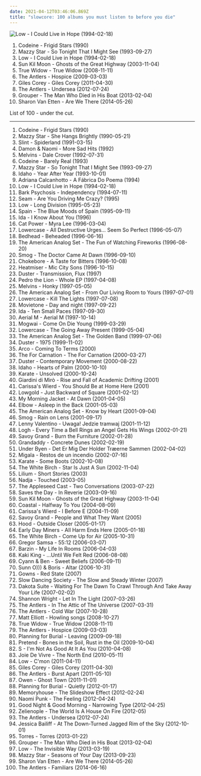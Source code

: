 ```yaml
---
date: 2021-04-12T03:46:06.869Z
title: "slowcore: 100 albums you must listen to before you die"
---
```

![Low - I Could Live in Hope (1994-02-18)](http://coverartarchive.org/release/2f4394d1-c5fa-493c-99dc-58d96b5864cf/13971905416-500.jpg "Low - I Could Live in Hope (1994-02-18)")
<ol class="albums">
<li data-cover="http://coverartarchive.org/release/01c518f7-7c3f-4679-9e0d-67252a737314/15606984492-500.jpg" data-tags="slowcore" role="button">Codeine - Frigid Stars (1990)</li>
<li data-cover="http://coverartarchive.org/release/d9fa44a6-c79b-4b70-806b-af5eb748e8f8/5320516788-500.jpg" data-tags="dream pop, female vocalists, alternative, 90s" role="button">Mazzy Star - So Tonight That I Might See (1993-09-27)</li>
<li data-cover="http://coverartarchive.org/release/2f4394d1-c5fa-493c-99dc-58d96b5864cf/13971905416-500.jpg" data-tags="slowcore" role="button">Low - I Could Live in Hope (1994-02-18)</li>
<li data-cover="http://coverartarchive.org/release/d4c15b9a-7a22-4ac9-9800-393de8a794d7/22598735186-500.jpg" data-tags="folk" role="button">Sun Kil Moon - Ghosts of the Great Highway (2003-11-04)</li>
<li data-cover="http://coverartarchive.org/release/03790f03-7d42-4924-b2a0-020e97c7963e/27389666099-500.jpg" data-tags="slowcore, s: shoegaze" role="button">True Widow - True Widow (2008-11-11)</li>
<li data-cover="https://img.discogs.com/GxQjBeFyocuKNcGZ4c-UBv-dTTk=/fit-in/600x600/filters:strip_icc():format(jpeg):mode_rgb():quality(90)/discogs-images/R-1855864-1266676841.jpeg.jpg" data-tags="indie, haunting" role="button">The Antlers - Hospice (2009-03-03)</li>
<li data-cover="http://coverartarchive.org/release/945d7382-e187-454c-bbf9-09abe4404772/4804497131-500.jpg" data-tags="dark folk, slowcore" role="button">Giles Corey - Giles Corey (2011-04-30)</li>
<li data-cover="https://img.discogs.com/by3qMco9qvkzU1JEQRDAt25HBZw=/fit-in/600x600/filters:strip_icc():format(jpeg):mode_rgb():quality(90)/discogs-images/R-3764859-1343492261-4233.jpeg.jpg" data-tags="lo-fi, dream pop, slowcore, underwater, self-released, the antlers, rivers and seas, comfycore" role="button">The Antlers - Undersea (2012-07-24)</li>
<li data-cover="http://coverartarchive.org/release/3a7c5685-ef6a-4a7f-a834-9002cfa32987/16156029424-500.jpg" data-tags="ambient, slowcore, kranky" role="button">Grouper - The Man Who Died in His Boat (2013-02-04)</li>
<li data-cover="http://coverartarchive.org/release/294ce5a9-a36b-4e41-982e-56f2f94bb581/20346832405-500.jpg" data-tags="folk, indie folk" role="button">Sharon Van Etten - Are We There (2014-05-26)</li>
</ol>
List of 100 - under the cut.
<!-- more -->

_________________

<ol class="albums">
<li data-cover="http://coverartarchive.org/release/01c518f7-7c3f-4679-9e0d-67252a737314/15606984492-500.jpg" data-tags="slowcore" role="button">
Codeine - Frigid Stars (1990)
</li>
<li data-cover="http://coverartarchive.org/release/c74307be-1085-4026-97ab-60b676e367c5/1923128273-500.jpg" data-tags="female vocalists, 90s, dream pop" role="button">
Mazzy Star - She Hangs Brightly (1990-05-21)
</li>
<li data-cover="http://coverartarchive.org/release/a16b871f-3b71-3bb0-9a9d-798b513a4fc0/11175324617-500.jpg" data-tags="post-rock, math rock" role="button">
Slint - Spiderland (1991-03-15)
</li>
<li data-cover="https://img.discogs.com/3dniuhKj-72Y-TgSKavATDtv5Gg=/fit-in/584x571/filters:strip_icc():format(jpeg):mode_rgb():quality(90)/discogs-images/R-489487-1252591040.jpeg.jpg" data-tags="indie, 90s, dream pop, slowcore, repeat, zpf top albums, slow alternative, tugs at me heart strings" role="button">
Damon & Naomi - More Sad Hits (1992)
</li>
<li data-cover="http://coverartarchive.org/release/01054b6a-c2e1-404d-a922-32444e391586/18235036396-500.jpg" data-tags="grunge, slowcore, sludge metal, grunge rock, sehr gut, you know her life was saved by last fm free music player" role="button">
Melvins - Dale Crover (1992-07-31)
</li>
<li data-cover="http://coverartarchive.org/release/45e78b43-6630-4c97-b9a8-e39da7dd6642/27877324363-500.jpg" data-tags="slowcore" role="button">
Codeine - Barely Real (1993)
</li>
<li data-cover="http://coverartarchive.org/release/d9fa44a6-c79b-4b70-806b-af5eb748e8f8/5320516788-500.jpg" data-tags="dream pop, female vocalists, alternative, 90s" role="button">
Mazzy Star - So Tonight That I Might See (1993-09-27)
</li>
<li data-cover="http://coverartarchive.org/release/538f4111-b51a-4591-8946-0c54d0acfc68/21727332188-500.jpg" data-tags="slowcore" role="button">
Idaho - Year After Year (1993-10-01)
</li>
<li data-cover="http://coverartarchive.org/release/e1565955-0379-4500-a8b1-b66f14989516/6270023704-500.jpg" data-tags="mpb" role="button">
Adriana Calcanhotto - A Fábrica Do Poema (1994)
</li>
<li data-cover="http://coverartarchive.org/release/2f4394d1-c5fa-493c-99dc-58d96b5864cf/13971905416-500.jpg" data-tags="slowcore" role="button">
Low - I Could Live in Hope (1994-02-18)
</li>
<li data-cover="http://coverartarchive.org/release/b96c1776-d065-434f-b2d1-79448b645cc3/15272208974-500.jpg" data-tags="ambient, experimental, post-rock, dream pop" role="button">
Bark Psychosis - Independency (1994-07-11)
</li>
<li data-cover="https://img.discogs.com/cxgyolvhevU5SxtNu3D2PIC7jIU=/fit-in/599x592/filters:strip_icc():format(jpeg):mode_rgb():quality(90)/discogs-images/R-822535-1259099071.jpeg.jpg" data-tags="alternative rock" role="button">
Seam - Are You Driving Me Crazy? (1995)
</li>
<li data-cover="http://coverartarchive.org/release/50b4286d-282e-47ee-8a70-6f2357dc6919/27070192408-500.jpg" data-tags="slowcore" role="button">
Low - Long Division (1995-05-23)
</li>
<li data-cover="https://img.discogs.com/76f2Sz1dBaWYLvDuDsOz9VmsdWM=/fit-in/600x595/filters:strip_icc():format(jpeg):mode_rgb():quality(90)/discogs-images/R-249138-1250931247.jpeg.jpg" data-tags="slowcore" role="button">
Spain - The Blue Moods of Spain (1995-09-11)
</li>
<li data-cover="http://coverartarchive.org/release/6c3b003b-b08d-432b-a8fc-d8ca5b849cc7/25717282201-500.jpg" data-tags="indie, indie rock, fox, slowcore, darlings, softish, cutis-anserina, my favorite ida record" role="button">
Ida - I Know About You (1996)
</li>
<li data-cover="http://coverartarchive.org/release/d843d873-faa9-4bbb-a080-df99935d46a6/6010071059-500.jpg" data-tags="female vocalists, indie, alternative" role="button">
Cat Power - Myra Lee (1996-03-04)
</li>
<li data-cover="https://img.discogs.com/9RPe45g-K0hrteS1fMQ_wAkkgRU=/fit-in/280x276/filters:strip_icc():format(jpeg):mode_rgb():quality(90)/discogs-images/R-1287732-1206633279.jpeg.jpg" data-tags="lo-fi, slowcore, real post-hardcore" role="button">
Lowercase - All Destructive Urges... Seem So Perfect (1996-05-07)
</li>
<li data-cover="https://img.discogs.com/qI9SLlbFVgYmnsapkiiLXKanA8g=/fit-in/600x592/filters:strip_icc():format(jpeg):mode_rgb():quality(90)/discogs-images/R-559499-1298780594.jpeg.jpg" data-tags="indie rock, slowcore" role="button">
Bedhead - Beheaded (1996-06-16)
</li>
<li data-cover="http://coverartarchive.org/release/51bb5ce2-a787-4305-a9e6-918193224da4/13901170261-500.jpg" data-tags="slowcore" role="button">
The American Analog Set - The Fun of Watching Fireworks (1996-08-20)
</li>
<li data-cover="http://coverartarchive.org/release/82e0e71d-d8f6-3706-b8cb-362198addb7f/15960032349-500.jpg" data-tags="folk" role="button">
Smog - The Doctor Came At Dawn (1996-09-10)
</li>
<li data-cover="https://img.discogs.com/Au0D-GbkkFHHGS4eZDAKNqFw4HE=/fit-in/600x591/filters:strip_icc():format(jpeg):mode_rgb():quality(90)/discogs-images/R-433447-1327746246.jpeg.jpg" data-tags="indie rock" role="button">
Chokebore - A Taste for Bitters (1996-10-08)
</li>
<li data-cover="http://coverartarchive.org/release/77cfc202-af01-4354-91c0-f45243bf4596/20928362919-500.jpg" data-tags="rock, alternative rock" role="button">
Heatmiser - Mic City Sons (1996-10-15)
</li>
<li data-cover="http://coverartarchive.org/release/8acaef7f-8820-43b0-a697-7ccd43c61b34/24556064250-500.jpg" data-tags="slowcore" role="button">
Duster - Transmission, Flux (1997)
</li>
<li data-cover="http://coverartarchive.org/release/544e57eb-ef9c-4ec4-8426-73cf89d6c326/24148891036-500.jpg" data-tags="indie, emo, slowcore, great ep, ships ahoy" role="button">
Pedro the Lion - Whole EP (1997-04-08)
</li>
<li data-cover="http://coverartarchive.org/release/77a950de-ce2e-4b8f-a72a-b98580130d40/26836447031-500.jpg" data-tags="noise rock, experimental rock, drone, slowcore, smolson recommends, sehr gut, redhalo top albums 020308, favorite and important albums - in no particular order" role="button">
Melvins - Honky (1997-05-05)
</li>
<li data-cover="http://coverartarchive.org/release/66101811-e3a5-49e1-b094-f43c6705969a/17246541296-500.jpg" data-tags="indie rock, slowcore" role="button">
The American Analog Set - From Our Living Room to Yours (1997-07-01)
</li>
<li data-cover="https://img.discogs.com/TCXD224m2vsbOV23yxBXLoaVLxI=/fit-in/280x280/filters:strip_icc():format(jpeg):mode_rgb():quality(90)/discogs-images/R-1231191-1206631403.jpeg.jpg" data-tags="noise rock, slowcore, post-hardcore" role="button">
Lowercase - Kill The Lights (1997-07-08)
</li>
<li data-cover="https://img.discogs.com/SjwUD1XNHukw7e5EOdnD-NHkGrg=/fit-in/292x299/filters:strip_icc():format(jpeg):mode_rgb():quality(90)/discogs-images/R-567121-1160252283.jpeg.jpg" data-tags="post-rock, ambient pop, slowcore, for rainy days, days and nights, fart psyche" role="button">
Movietone - Day and night (1997-09-22)
</li>
<li data-cover="http://coverartarchive.org/release/5c421cdd-a264-42cc-9c2d-20ce641ce5f2/16544562812-500.jpg" data-tags="slowcore, ida, indie fava, dr small jukebox, arbeitsmusik, dormindo na praia" role="button">
Ida - Ten Small Paces (1997-09-30)
</li>
<li data-cover="https://img.discogs.com/Qj2Bp4Sls87tqDQiXJQouKbpuGo=/fit-in/600x603/filters:strip_icc():format(jpeg):mode_rgb():quality(90)/discogs-images/R-433188-1476186558-6219.jpeg.jpg" data-tags="slowcore, drag city, essential" role="button">
Aerial M - Aerial M (1997-10-14)
</li>
<li data-cover="http://coverartarchive.org/release/3e24ce0c-8c65-3d11-a595-bd404d8695cc/6096170352-500.jpg" data-tags="post-rock" role="button">
Mogwai - Come On Die Young (1999-03-29)
</li>
<li data-cover="https://img.discogs.com/gqsQF56ymdS5roN01rosv8kiqdM=/fit-in/300x300/filters:strip_icc():format(jpeg):mode_rgb():quality(90)/discogs-images/R-600036-1136928029.jpeg.jpg" data-tags="alternative, alternative rock, noise rock, slowcore, post-hardcore, post hardcore" role="button">
Lowercase - The Going Away Present (1999-05-04)
</li>
<li data-cover="http://coverartarchive.org/release/87a63157-efb6-4f75-bf62-f1b9917e1972/13901138144-500.jpg" data-tags="indie" role="button">
The American Analog Set - The Golden Band (1999-07-06)
</li>
<li data-cover="http://coverartarchive.org/release/398826f6-4789-4fdf-870d-04fb58e33a37/24556122353-500.jpg" data-tags="slowcore" role="button">
Duster - 1975 (1999-11-02)
</li>
<li data-cover="https://img.discogs.com/yXHLjkCfhNZawGXinau5M8VToHc=/fit-in/240x240/filters:strip_icc():format(jpeg):mode_rgb():quality(90)/discogs-images/R-800424-1160078078.jpeg.jpg" data-tags="slowcore" role="button">
Arco - Coming To Terms (2000)
</li>
<li data-cover="http://coverartarchive.org/release/0de2346f-2ce7-4d5d-86bd-461e9ae49444/26419916309-500.jpg" data-tags="post-rock, slowcore" role="button">
The For Carnation - The For Carnation (2000-03-27)
</li>
<li data-cover="http://coverartarchive.org/release/9b602e61-0324-4808-af0b-7fc62a400712/25052177915-500.jpg" data-tags="slowcore" role="button">
Duster - Contemporary Movement (2000-08-22)
</li>
<li data-cover="http://coverartarchive.org/release/2763e9bc-8eba-4f64-a043-ae124ece8e98/5920753656-500.jpg" data-tags="indie rock, slowcore" role="button">
Idaho - Hearts of Palm (2000-10-10)
</li>
<li data-cover="https://img.discogs.com/9pxgBdip5Ya3hoGyU-pk-B6Nnew=/fit-in/600x594/filters:strip_icc():format(jpeg):mode_rgb():quality(90)/discogs-images/R-653402-1545699178-4973.jpeg.jpg" data-tags="post-rock" role="button">
Karate - Unsolved (2000-10-24)
</li>
<li data-cover="https://img.discogs.com/pK3aHtmOdKc6UqaOhSZZstRzRWc=/fit-in/242x242/filters:strip_icc():format(jpeg):mode_rgb():quality(90)/discogs-images/R-267412-1095602715.jpg.jpg" data-tags="alternative rock, post-rock, art rock, slowcore, 00s, awful tags" role="button">
Giardini di Mirò - Rise and Fall of Academic Drifting (2001)
</li>
<li data-cover="http://coverartarchive.org/release/ed2a8c94-5c76-43aa-ad15-7bddb39a671b/2867665745-500.jpg" data-tags="indie pop" role="button">
Carissa's Wierd - You Should Be at Home Here (2001)
</li>
<li data-cover="http://coverartarchive.org/release/2518392a-f94f-43d7-856a-b450c876274b/15547143779-500.jpg" data-tags="indie rock, slowcore, midwest emo, post-britpop, albums to dl, dvd1" role="button">
Lowgold - Just Backward of Square (2001-02-12)
</li>
<li data-cover="https://img.discogs.com/fzL9xXxK4DCv_LxbG-1b02QP8Cc=/fit-in/600x613/filters:strip_icc():format(jpeg):mode_rgb():quality(90)/discogs-images/R-12329378-1533050621-6102.jpeg.jpg" data-tags="indie, alt-country" role="button">
My Morning Jacket - At Dawn (2001-04-05)
</li>
<li data-cover="https://via.placeholder.com/450" data-tags="alternative" role="button">
Elbow - Asleep in the Back (2001-05-03)
</li>
<li data-cover="http://coverartarchive.org/release/49afde89-898e-42ad-a5bd-34c488b7b5d9/7786651414-500.jpg" data-tags="indie" role="button">
The American Analog Set - Know by Heart (2001-09-04)
</li>
<li data-cover="https://img.discogs.com/-3VLRMpGHdXsmfPdwmKakHTcAg8=/fit-in/576x554/filters:strip_icc():format(jpeg):mode_rgb():quality(90)/discogs-images/R-4238534-1379629816-9270.jpeg.jpg" data-tags="indie rock, 00s" role="button">
Smog - Rain on Lens (2001-09-17)
</li>
<li data-cover="https://img.discogs.com/l6cyrXRdVJ8A_AX1rvN1rqQY2XE=/fit-in/600x610/filters:strip_icc():format(jpeg):mode_rgb():quality(90)/discogs-images/R-916580-1463687448-1242.jpeg.jpg" data-tags="polish" role="button">
Lenny Valentino - Uwaga! Jedzie tramwaj (2001-11-12)
</li>
<li data-cover="https://img.discogs.com/39jKLeEQEZt8Dbe4303tnzC3q1g=/fit-in/600x600/filters:strip_icc():format(jpeg):mode_rgb():quality(90)/discogs-images/R-385571-1245095998.jpeg.jpg" data-tags="indie rock" role="button">
Logh - Every Time a Bell Rings an Angel Gets His Wings (2002-01-21)
</li>
<li data-cover="https://img.discogs.com/svWx3RnMumvknkSEcRrknhuVNyI=/fit-in/600x596/filters:strip_icc():format(jpeg):mode_rgb():quality(90)/discogs-images/R-572901-1578154125-9326.jpeg.jpg" data-tags="sleep, slowcore, cutis-anserina, zone ch1, sitrc: melancholic, slow alternative" role="button">
Savoy Grand - Burn the Furniture (2002-01-28)
</li>
<li data-cover="http://coverartarchive.org/release/cdc4b9f6-9dba-4635-adea-fd87d274fc02/20929020497-500.jpg" data-tags="indie, indie pop, slowcore" role="button">
Grandaddy - Concrete Dunes (2002-02-19)
</li>
<li data-cover="https://img.discogs.com/vjoFP7533NvxoiqRLRF_M0EQMSM=/fit-in/450x406/filters:strip_icc():format(jpeg):mode_rgb():quality(90)/discogs-images/R-346802-1597440907-5385.jpeg.jpg" data-tags="post-rock, danish post-rock" role="button">
Under Byen - Det Er Mig Der Holder Træerne Sammen (2002-04-02)
</li>
<li data-cover="https://img.discogs.com/fcBMa94kdPJ0-4yo4WIk7Xc4xl8=/fit-in/551x496/filters:strip_icc():format(jpeg):mode_rgb():quality(90)/discogs-images/R-936931-1174845702.jpeg.jpg" data-tags="slowcore" role="button">
Migala - Restos de un incendio (2002-07-16)
</li>
<li data-cover="https://img.discogs.com/HfSe9HKBIvRfYfGI2kOaX8lQKjw=/fit-in/300x300/filters:strip_icc():format(jpeg):mode_rgb():quality(90)/discogs-images/R-653374-1149680703.jpeg.jpg" data-tags="jazz" role="button">
Karate - Some Boots (2002-10-08)
</li>
<li data-cover="https://img.discogs.com/i9584y28ConNp5D5Dh_AIYB996g=/fit-in/474x472/filters:strip_icc():format(jpeg):mode_rgb():quality(90)/discogs-images/R-1030535-1207227733.jpeg.jpg" data-tags="slowcore, post-rock, ambient pop" role="button">
The White Birch - Star Is Just A Sun (2002-11-04)
</li>
<li data-cover="https://img.discogs.com/E5_hooWVbZtRFHjLevOh4QK5K9Y=/fit-in/600x530/filters:strip_icc():format(jpeg):mode_rgb():quality(90)/discogs-images/R-1493485-1598683609-9129.jpeg.jpg" data-tags="folk, sad, slowcore, kal cahoone, allmusicl, motdmusic, motdsadsongs" role="button">
Lilium - Short Stories (2003)
</li>
<li data-cover="http://coverartarchive.org/release/9c4d2fcd-2578-4b19-875b-8836ecf1f179/2704214622-500.jpg" data-tags="drone" role="button">
Nadja - Touched (2003-05)
</li>
<li data-cover="http://coverartarchive.org/release/6db2ddfe-9035-4df9-ab31-840fcca5e95a/23549258760-500.jpg" data-tags="post-rock" role="button">
The Appleseed Cast - Two Conversations (2003-07-22)
</li>
<li data-cover="https://img.discogs.com/mGkUaVwkEPSyW92Ls_yp1mWo2IQ=/fit-in/600x604/filters:strip_icc():format(jpeg):mode_rgb():quality(90)/discogs-images/R-764161-1379971553-7990.jpeg.jpg" data-tags="indie" role="button">
Saves the Day - In Reverie (2003-09-16)
</li>
<li data-cover="http://coverartarchive.org/release/d4c15b9a-7a22-4ac9-9800-393de8a794d7/22598735186-500.jpg" data-tags="folk" role="button">
Sun Kil Moon - Ghosts of the Great Highway (2003-11-04)
</li>
<li data-cover="http://coverartarchive.org/release/f8a1950a-fa13-40c0-8217-1513f0aadf45/17964168327-500.jpg" data-tags="slowcore" role="button">
Coastal - Halfway To You (2004-08-09)
</li>
<li data-cover="https://img.discogs.com/Bmmzl0DXSlEHMkdIZxbyb1OFzBU=/fit-in/600x600/filters:strip_icc():format(jpeg):mode_rgb():quality(90)/discogs-images/R-630807-1152809288.jpeg.jpg" data-tags="acoustic, slowcore, timeless" role="button">
Carissa's Wierd - I Before E (2004-11-09)
</li>
<li data-cover="https://img.discogs.com/DW9pfuozfwYV19kllb5gETZL11Q=/fit-in/600x527/filters:strip_icc():format(jpeg):mode_rgb():quality(90)/discogs-images/R-439604-1602136290-3327.jpeg.jpg" data-tags="slowcore, slow alternative" role="button">
Savoy Grand - People and What They Want (2005)
</li>
<li data-cover="https://img.discogs.com/0GThur_g6hM74IEVlXiLbcwYQsg=/fit-in/598x595/filters:strip_icc():format(jpeg):mode_rgb():quality(90)/discogs-images/R-392353-1189081930.jpeg.jpg" data-tags="indie" role="button">
Hood - Outside Closer (2005-01-17)
</li>
<li data-cover="https://img.discogs.com/VdkTVBavhvg04DiBjIoDpELeu8k=/fit-in/175x175/filters:strip_icc():format(jpeg):mode_rgb():quality(90)/discogs-images/R-593018-1135960582.jpeg.jpg" data-tags="indie" role="button">
Early Day Miners - All Harm Ends Here (2005-01-18)
</li>
<li data-cover="https://img.discogs.com/rhuLhWEKj-SJ3s-jkPXHpIfRyA4=/fit-in/225x202/filters:strip_icc():format(jpeg):mode_rgb():quality(90)/discogs-images/R-684939-1147697356.jpeg.jpg" data-tags="post-rock, slowcore" role="button">
The White Birch - Come Up for Air (2005-10-31)
</li>
<li data-cover="https://img.discogs.com/HPCdbxJqpPcVjkR_WUklKAT8KDw=/fit-in/150x150/filters:strip_icc():format(jpeg):mode_rgb():quality(90)/discogs-images/R-5340331-1390948623-9950.jpeg.jpg" data-tags="post-rock" role="button">
Gregor Samsa - 55:12 (2006-03-07)
</li>
<li data-cover="https://img.discogs.com/5WOfKeii4jS6lEp1EEC6gco5KQA=/fit-in/588x514/filters:strip_icc():format(jpeg):mode_rgb():quality(90)/discogs-images/R-654048-1206927526.jpeg.jpg" data-tags="slowcore" role="button">
Barzin - My Life In Rooms (2006-04-03)
</li>
<li data-cover="http://coverartarchive.org/release/224b7c46-c51a-4bf1-9db6-b833a707665d/8608625865-500.jpg" data-tags="female vocalists" role="button">
Kaki King - ...Until We Felt Red (2006-08-08)
</li>
<li data-cover="https://img.discogs.com/W_r-sjVZgmda5TWEpscsmE9q5CQ=/fit-in/350x350/filters:strip_icc():format(jpeg):mode_rgb():quality(90)/discogs-images/R-838729-1164024908.jpeg.jpg" data-tags="rock, post-rock, slowcore, indie folk, godspeed, dream folk, wanjas top 50" role="button">
Cyann & Ben - Sweet Beliefs (2006-09-11)
</li>
<li data-cover="http://coverartarchive.org/release/441e27af-1bab-4295-9a07-76b5d534766c/12049469320-500.jpg" data-tags="drone, drone doom, experimental" role="button">
Sunn O))) & Boris - Altar (2006-10-31)
</li>
<li data-cover="https://img.discogs.com/2R63XAibCWvFe5rDO4B9NgxvJ64=/fit-in/500x446/filters:strip_icc():format(jpeg):mode_rgb():quality(90)/discogs-images/R-1301351-1238680969.jpeg.jpg" data-tags="slowcore, avant-folk" role="button">
Gowns - Red State (2007)
</li>
<li data-cover="http://coverartarchive.org/release/7a7b7dd9-700e-41bf-a5d0-1dca120e2ca7/2904746115-500.jpg" data-tags="ambient, mellow" role="button">
Slow Dancing Society - The Slow and Steady Winter (2007)
</li>
<li data-cover="https://img.discogs.com/La_Z4B60AfMGp0s5dD3caXrTysI=/fit-in/600x541/filters:strip_icc():format(jpeg):mode_rgb():quality(90)/discogs-images/R-1036146-1539951563-8542.jpeg.jpg" data-tags="indie pop, slowcore" role="button">
Dakota Suite - Waiting For The Dawn To Crawl Through And Take Away Your Life (2007-02-02)
</li>
<li data-cover="http://coverartarchive.org/release/d51c73e8-c49d-4154-bd71-495de7a70c3b/2264368297-500.jpg" data-tags="indie rock, female vocalists" role="button">
Shannon Wright - Let In The Light (2007-03-26)
</li>
<li data-cover="http://coverartarchive.org/release/881ededb-4f7b-342d-91c9-940073a0360b/12248888345-500.jpg" data-tags="indie, indie rock, indie folk, the antlers" role="button">
The Antlers - In The Attic of The Universe (2007-03-31)
</li>
<li data-cover="https://img.discogs.com/libNtdcj6hLceig8ZQ-xWWBeakc=/fit-in/350x350/filters:strip_icc():format(jpeg):mode_rgb():quality(90)/discogs-images/R-4545857-1367957996-8114.png.jpg" data-tags="slowcore, the antlers" role="button">
The Antlers - Cold War (2007-10-28)
</li>
<li data-cover="http://coverartarchive.org/release/ae954b72-41c8-4984-b9a9-63b53030d1d0/2471701414-500.jpg" data-tags="slowcore, neofolk, dark folk, 00s, neo folk, fancy album covers, monochrome album covers, vintage album covers, psychedelic album covers,  dark folk" role="button">
Matt Elliott - Howling songs (2008-10-27)
</li>
<li data-cover="http://coverartarchive.org/release/03790f03-7d42-4924-b2a0-020e97c7963e/27389666099-500.jpg" data-tags="slowcore, s: shoegaze" role="button">
True Widow - True Widow (2008-11-11)
</li>
<li data-cover="https://img.discogs.com/GxQjBeFyocuKNcGZ4c-UBv-dTTk=/fit-in/600x600/filters:strip_icc():format(jpeg):mode_rgb():quality(90)/discogs-images/R-1855864-1266676841.jpeg.jpg" data-tags="indie, haunting" role="button">
The Antlers - Hospice (2009-03-03)
</li>
<li data-cover="https://img.discogs.com/DQc1eHulSCjyIY1MzDJIaZiVbgw=/fit-in/458x450/filters:strip_icc():format(jpeg):mode_rgb():quality(90)/discogs-images/R-2284888-1274430718.jpeg.jpg" data-tags="post-rock, shoegaze" role="button">
Planning for Burial - Leaving (2009-09-18)
</li>
<li data-cover="http://coverartarchive.org/release/75a8ef43-a229-4c5b-97f4-d14c29109fdd/16939313897-500.jpg" data-tags="post-rock" role="button">
Pretend - Bones in the Soil, Rust in the Oil (2009-10-04)
</li>
<li data-cover="https://img.discogs.com/R7OHxErJJbaADxZYmJxsxhGHpWE=/fit-in/600x600/filters:strip_icc():format(jpeg):mode_rgb():quality(90)/discogs-images/R-17715148-1615025810-9457.jpeg.jpg" data-tags="rock, post-rock, slowcore" role="button">
S - I'm Not As Good At It As You (2010-04-08)
</li>
<li data-cover="https://img.discogs.com/jAgZ3df1hsrvaOadfGY4yghbn64=/fit-in/350x350/filters:strip_icc():format(jpeg):mode_rgb():quality(90)/discogs-images/R-2737333-1298767912.jpeg.jpg" data-tags="emo, midwest emo" role="button">
Joie De Vivre - The North End (2010-05-11)
</li>
<li data-cover="https://img.discogs.com/hfSC07ANwCTIDyPYe7APVJXFB-U=/fit-in/600x548/filters:strip_icc():format(jpeg):mode_rgb():quality(90)/discogs-images/R-2761992-1458450774-5115.jpeg.jpg" data-tags="indie rock" role="button">
Low - C'mon (2011-04-11)
</li>
<li data-cover="http://coverartarchive.org/release/945d7382-e187-454c-bbf9-09abe4404772/4804497131-500.jpg" data-tags="dark folk, slowcore" role="button">
Giles Corey - Giles Corey (2011-04-30)
</li>
<li data-cover="http://coverartarchive.org/release/b026de9b-1d6a-492f-afa8-5a77e0db02b5/12248943745-500.jpg" data-tags="indie rock, indie" role="button">
The Antlers - Burst Apart (2011-05-10)
</li>
<li data-cover="http://coverartarchive.org/release/b30312b4-9a2f-47dd-898e-4707fec250d4/15228072127-500.jpg" data-tags="indie, folk" role="button">
Owen - Ghost Town (2011-11-01)
</li>
<li data-cover="https://img.discogs.com/a9dZMtUtUdnNEyIadatt2aeXYZM=/fit-in/350x350/filters:strip_icc():format(jpeg):mode_rgb():quality(90)/discogs-images/R-3383016-1328252926.jpeg.jpg" data-tags="shoegaze, drone, slowcore" role="button">
Planning for Burial - Quietly (2012-01-17)
</li>
<li data-cover="http://coverartarchive.org/release/b424996c-b0a7-4c6f-9d7c-561fc760640f/4101040746-500.jpg" data-tags="dreamy, dream pop" role="button">
Memoryhouse - The Slideshow Effect (2012-02-24)
</li>
<li data-cover="https://img.discogs.com/xrGdosgzR2tUDNlAd4Bkf5tqQBQ=/fit-in/600x600/filters:strip_icc():format(jpeg):mode_rgb():quality(90)/discogs-images/R-3868107-1347471033-6219.jpeg.jpg" data-tags="shoegaze, noise pop, dream pop, slowcore" role="button">
Naomi Punk - The Feeling (2012-04-24)
</li>
<li data-cover="http://coverartarchive.org/release/92d5b679-e9b0-4fa1-828f-ec89dd93e33a/2743016968-500.jpg" data-tags="slowcore" role="button">
Good Night & Good Morning - Narrowing Type (2012-04-25)
</li>
<li data-cover="https://img.discogs.com/ZCv7ZLAeo4PGTE2hy8f4LQME8zo=/fit-in/398x398/filters:strip_icc():format(jpeg):mode_rgb():quality(90)/discogs-images/R-3661424-1344892752-3650.jpeg.jpg" data-tags="slowcore" role="button">
Zelienople - The World Is A House On Fire (2012-05)
</li>
<li data-cover="https://img.discogs.com/by3qMco9qvkzU1JEQRDAt25HBZw=/fit-in/600x600/filters:strip_icc():format(jpeg):mode_rgb():quality(90)/discogs-images/R-3764859-1343492261-4233.jpeg.jpg" data-tags="lo-fi, dream pop, slowcore, underwater, self-released, the antlers, rivers and seas, comfycore" role="button">
The Antlers - Undersea (2012-07-24)
</li>
<li data-cover="http://coverartarchive.org/release/83d211cf-c4be-4c41-b265-e718afb8746c/4862428851-500.jpg" data-tags="dream pop, slowcore" role="button">
Jessica Bailiff - At The Down-Turned Jagged Rim of the Sky (2012-10-01)
</li>
<li data-cover="http://coverartarchive.org/release/3640479c-7dfa-46f2-b56a-160de2912ee9/3429010691-500.jpg" data-tags="indie" role="button">
Torres - Torres (2013-01-22)
</li>
<li data-cover="http://coverartarchive.org/release/3a7c5685-ef6a-4a7f-a834-9002cfa32987/16156029424-500.jpg" data-tags="ambient, slowcore, kranky" role="button">
Grouper - The Man Who Died in His Boat (2013-02-04)
</li>
<li data-cover="https://img.discogs.com/RhJhV8119ZWepaiJnJEOYRMiau8=/fit-in/600x451/filters:strip_icc():format(jpeg):mode_rgb():quality(90)/discogs-images/R-4398270-1363816893-3619.jpeg.jpg" data-tags="rock, 10s" role="button">
Low - The Invisible Way (2013-03-19)
</li>
<li data-cover="https://img.discogs.com/XPGZkOo0dCbmKng_cY6_jsb1Cm0=/fit-in/600x540/filters:strip_icc():format(jpeg):mode_rgb():quality(90)/discogs-images/R-4963579-1396460313-3423.jpeg.jpg" data-tags="dream pop" role="button">
Mazzy Star - Seasons of Your Day (2013-09-23)
</li>
<li data-cover="http://coverartarchive.org/release/294ce5a9-a36b-4e41-982e-56f2f94bb581/20346832405-500.jpg" data-tags="folk, indie folk" role="button">
Sharon Van Etten - Are We There (2014-05-26)
</li>
<li data-cover="http://coverartarchive.org/release/0d1c75bc-5953-40da-99b3-9491d03cf424/9366881296-500.jpg" data-tags="dream pop, indie rock" role="button">
The Antlers - Familiars (2014-06-16)
</li>
</ol>